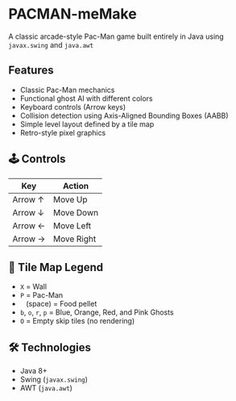 # PACMAN-meMake

A classic arcade-style Pac-Man game built  entirely in Java using `javax.swing` and `java.awt`

##  Features

- Classic Pac-Man mechanics
- Functional ghost AI with different colors
- Keyboard controls (Arrow keys)
- Collision detection using Axis-Aligned Bounding Boxes (AABB)
- Simple level layout defined by a tile map
- Retro-style pixel graphics

## 🕹 Controls

| Key        | Action            |
|------------|-------------------|
| Arrow ↑    | Move Up           |
| Arrow ↓    | Move Down         |
| Arrow ←    | Move Left         |
| Arrow →    | Move Right        |

## 🧱 Tile Map Legend

- `X` = Wall  
- `P` = Pac-Man  
- ` ` (space) = Food pellet  
- `b`, `o`, `r`, `p` = Blue, Orange, Red, and Pink Ghosts  
- `O` = Empty skip tiles (no rendering)

## 🛠 Technologies

- Java 8+
- Swing (`javax.swing`)
- AWT (`java.awt`)


